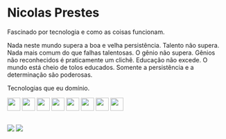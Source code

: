 # Nicolas Prestes

Fascinado por tecnologia e como as coisas funcionam.

Nada neste mundo supera a boa e velha persistência. Talento não supera. Nada mais comum do que falhas talentosas. O gênio não supera. Gênios não reconhecidos é praticamente um clichê. Educação não excede. O mundo está cheio de tolos educados. Somente a persistência e a determinação são poderosas.



Tecnologias que eu domínio.

<div>
 <img src="https://cdn.iconscout.com/icon/free/png-256/node-js-1174925.png" height="30" width="30">      
 <img src="https://cdn.iconscout.com/icon/free/png-256/javascript-23-1174949.png" height="30" width="30"> 
 <img src="https://cdn.iconscout.com/icon/free/png-256/java-60-1174953.png" height="30" width="30">      
 <img src="https://cdn.iconscout.com/icon/free/png-256/lua-3521554-2944972.png" height="30" width="30">      
 <img src="https://cdn.iconscout.com/icon/free/png-256/react-4-1175110.png" height="30" width="30">      
 <img src="https://cdn.iconscout.com/icon/free/png-256/mysql-3521596-2945040.png" height="30" width="30">      
 <img src="https://cdn.iconscout.com/icon/free/png-256/eclipse-14-282371.png" height="30" width="30">      
 <img src="https://cdn.iconscout.com/icon/free/png-256/visual-studio-code-1868941-1583105.png" height="30" width="30">      
</div>

##

<div>
  <a href="https://www.linkedin.com/in/dev-prestes/" target="_blank"><img src="https://img.shields.io/badge/-LinkedIn-782f51?style=for-the-badge&logo=linkedin&logoColor=white" target="_blank"></a> 
  <a href="https://www.instagram.com/eaee.prestes/" target="_blank"><img src="https://img.shields.io/badge/-Instagram-782f51?style=for-the-badge&logo=instagram&logoColor=white" target="_blank"></a>
</div>
